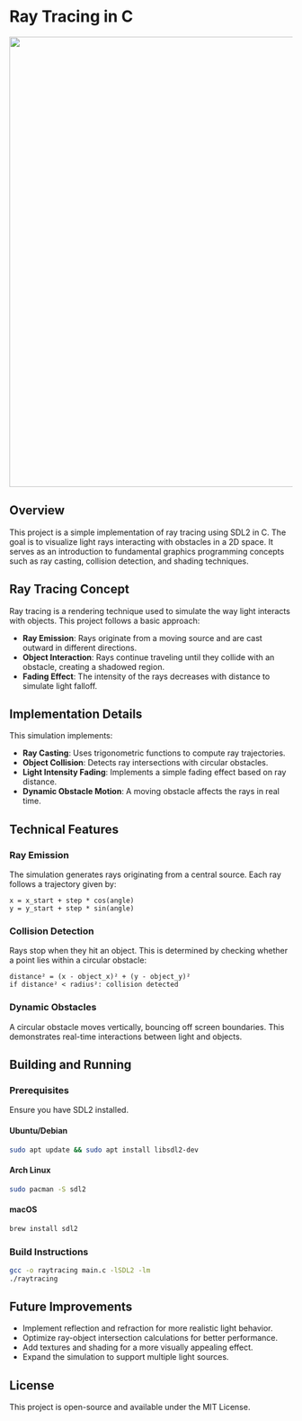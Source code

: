 # Ray Tracing in C
<img src="https://github.com/user-attachments/assets/4d859925-6016-4341-9c80-771b5e6e1576" width="800">

## Overview

This project is a simple implementation of ray tracing using SDL2 in C. The goal is to visualize light rays interacting with obstacles in a 2D space. It serves as an introduction to fundamental graphics programming concepts such as ray casting, collision detection, and shading techniques.

## Ray Tracing Concept

Ray tracing is a rendering technique used to simulate the way light interacts with objects. This project follows a basic approach:
- **Ray Emission**: Rays originate from a moving source and are cast outward in different directions.
- **Object Interaction**: Rays continue traveling until they collide with an obstacle, creating a shadowed region.
- **Fading Effect**: The intensity of the rays decreases with distance to simulate light falloff.

## Implementation Details

This simulation implements:

- **Ray Casting**: Uses trigonometric functions to compute ray trajectories.
- **Object Collision**: Detects ray intersections with circular obstacles.
- **Light Intensity Fading**: Implements a simple fading effect based on ray distance.
- **Dynamic Obstacle Motion**: A moving obstacle affects the rays in real time.

## Technical Features

### Ray Emission

The simulation generates rays originating from a central source. Each ray follows a trajectory given by:

```
x = x_start + step * cos(angle)
y = y_start + step * sin(angle)
```

### Collision Detection

Rays stop when they hit an object. This is determined by checking whether a point lies within a circular obstacle:

```
distance² = (x - object_x)² + (y - object_y)²
if distance² < radius²: collision detected
```

### Dynamic Obstacles

A circular obstacle moves vertically, bouncing off screen boundaries. This demonstrates real-time interactions between light and objects.

## Building and Running

### Prerequisites

Ensure you have SDL2 installed.

#### Ubuntu/Debian
```sh
sudo apt update && sudo apt install libsdl2-dev
```

#### Arch Linux
```sh
sudo pacman -S sdl2
```

#### macOS
```sh
brew install sdl2
```

### Build Instructions

```sh
gcc -o raytracing main.c -lSDL2 -lm
./raytracing
```

## Future Improvements

- Implement reflection and refraction for more realistic light behavior.
- Optimize ray-object intersection calculations for better performance.
- Add textures and shading for a more visually appealing effect.
- Expand the simulation to support multiple light sources.

## License

This project is open-source and available under the MIT License.
